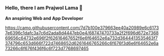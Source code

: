  ### Hello, there I am Prajwol Lama 👋

**An anspiring Web and App Developer** 



https://camo.githubusercontent.com/7d7b100e379663ee40a20989e6c61737e6396c1dafc3a7c6d2ada8d4447eb0e4/68747470733a2f2f696d672e736869656c64732e696f2f62616467652f6e6f64652e6a732d3644413535463f7374796c653d666f722d7468652d6261646765266c6f676f3d6e6f64652e6a73266c6f676f436f6c6f723d7768697465
